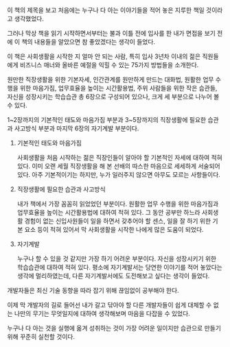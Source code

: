 이 책의 제목을 보고 처음에는 누구나 다 아는 이야기들을 적어 놓은 지루한 책일 것이라고 생각했었다.

그러나 막상 책을 읽기 시작하면서부터는 불과 이틀 전에 입사를 한 내가 면접을 보기 전에 이 책의 내용들을 알았으면 참 좋았겠다는 생각이 들었다.

이 책은 사회생활을 시작한 지 얼마 안 되는 사람, 특히 입사 3년차 이내의 젊은 직원들에게 비즈니스 매너와 올바른 예절을 익힐 수 있는 75가지 방법들을 소개한다.

원만한 직장생활을 위한 기본자세, 인간관계를 원만하게 만드는 대화법, 원활한 업무 수행을 위한 마음가짐, 업무효율을 높이는 시간활용법, 주위 사람들을 위한 작은 습관들, 자신을 성장시키는 학습습관 총 6장으로 구성되어 있으나, 크게 세 부분으로 나누어 볼 수 있다.

1~2장까지의 기본적인 태도와 마음가짐 부분과 3~5장까지의 직장생활에 필요한 습관과 사고방식 부분과 마지막 6장의 자기계발 부분이다.

1. 기본적인 태도와 마음가짐

   사회생활을 처음 시작하는 젊은 직장인들이 알아야 할 기본적인 자세에 대하여 적혀 있다. 이미 오랜 세월 직장생활을 해 본 선배의 따스한 마음으로 세세하게 서술되어 있다. 아주 기본적이기는 하지만, 누가 일러주지 않으면 아무도 모르는 사항들이다.

2. 직장생활에 필요한 습관과 사고방식

   내가 책에서 가장 꼼꼼히 읽었었던 부분이다. 원활한 업무 수행을 위한 마음가짐과 업무효율을 높이는 시간활용법에 대하여 적혀 있다. 그 동안 공부만 하느라 사회생활 경험이 없는 신입사원들이 일을 하면서 갖추어야 할 센스, 일을 잘 하기 위한 기본 요소 등이 적혀 있어서 막 사회생활을 시작한 나에게 많은 도움이 되었다.

3. 자기계발

   누구나 할 수 있을 것 같지만 가장 하기 어려운 부분이다. 자신을 성장시키기 위한 학습습관에 대하여 적혀 있다. 평소에 자기계발서는 당연한 이야기를 적어 놓았다는 생각에 멀리하였는데, 다른 자기계발서에도 도전해보고 싶다는 생각이 들었다.

개발자들은 최신 기술 동향을 따라 잡기 위해 끊임없이 공부해야 한다.

이제 막 개발자의 길로 들어선 내가 갈고 닦아야 할 다른 개발자들이 쉽게 대체할 수 없는 나만의 무기는 무엇일지에 대하여 생각해보며 마음을 다잡을 수 있었다.

누구나 다 아는 것을 실행에 옮겨 성취하는 것이 가장 어려운 일이지만 습관으로 만들기 위해 꾸준히 실천할 것이다.